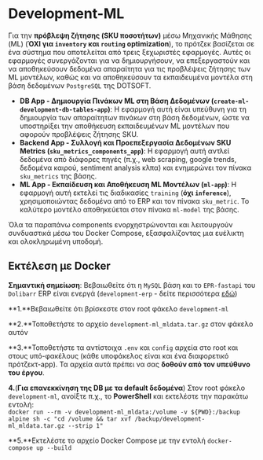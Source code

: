 # Development-ML

Για την **πρόβλεψη ζήτησης (SKU ποσοτήτων)** μέσω Μηχανικής Μάθησης (ML) (**ΌΧΙ για `inventory` και `routing` optimization**), το πρότζεκ βασίζεται σε ένα σύστημα που αποτελείται από τρεις ξεχωριστές εφαρμογές. Αυτές οι εφαρμογές συνεργάζονται για να δημιουργήσουν, να επεξεργαστούν και να αποθηκεύσουν δεδομένα απαραίτητα για τις προβλέψεις ζήτησης των ML μοντέλων, καθώς και να αποθηκεύσουν τα εκπαιδευμένα μοντέλα στη βάση δεδομένων `PostgreSQL` της DOTSOFT.

- **DB App - Δημιουργία Πινάκων ML στη Βάση Δεδομένων (`create-ml-development-db-tables-app`)**: Η εφαρμογή αυτή είναι υπεύθυνη για τη δημιουργία των απαραίτητων πινάκων στη βάση δεδομένων, ώστε να υποστηρίξει την αποθήκευση εκπαιδευμένων ML μοντέλων που αφορούν προβλέψεις ζήτησης SKU.
- **Backend App - Συλλογή και Προεπεξεργασία Δεδομένων SKU Metrics (`sku_metrics_components_app`)**: Η εφαρμογή αυτή αντλεί δεδομένα από διάφορες πηγές (π.χ., web scraping, google trends, δεδομένα καιρού, sentiment analysis κλπα) και ενημερώνει τον πίνακα `sku_metrics` της βάσης.
- **ML App - Εκπαίδευση και Αποθήκευση ML Μοντέλων (`ml-app`)**: Η εφαρμογή αυτή εκτελεί τις διαδικασίες `training` (**όχι `inference`**), χρησιμοποιώντας δεδομένα από το ERP και τον πίνακα `sku_metric`. Το καλύτερο μοντέλο αποθηκεύεται στον πίνακα `ml-model` της βάσης.

Όλα τα παραπάνω components ενορχηστρώνονται και λειτουργούν συνδυαστικά μέσω του Docker Compose, εξασφαλίζοντας μια ευέλικτη και ολοκληρωμένη υποδομή.

## Εκτέλεση με Docker

**Σημαντική σημείωση**: Βεβαιωθείτε ότι η `MySQL` βάση και το `EPR-fastapi` του `Dolibarr` ERP είναι ενεργά (`development-erp` - δείτε περισσότερα [εδώ](https://bitbucket.org/dotsoft-sa/development-backend-2/src/69a1f5f995fd/development-erp/?at=main))

**1.**Βεβαιωθείτε ότι βρίσκεστε στον root φάκελο `development-ml`

**2.**Τοποθετήστε το αρχείο `development-ml_mldata.tar.gz` στον φάκελο αυτόν <br>

**3.**Τοποθετήστε τα αντίστοιχα `.env` και `config` αρχεία στο root και στους υπό-φακέλους (κάθε υποφάκελος είναι και ένα διαφορετικό πρότζεκτ-app). Τα αρχεία αυτά πρέπει να σας **δοθούν από τον υπεύθυνο του έργου**.

**4.**(**Για επανεκκίνηση της DB με τα default δεδομένα**) Στον root φάκελο `development-ml`, ανοίξτε π.χ., το **PowerShell** και εκτελέστε την παρακάτω εντολή: <br>
`docker run --rm -v development-ml_mldata:/volume -v ${PWD}:/backup alpine sh -c "cd /volume && tar xvf /backup/development-ml_mldata.tar.gz --strip 1"`

**5.**Εκτελέστε το αρχείο Docker Compose με την εντολή `docker-compose up --build`
